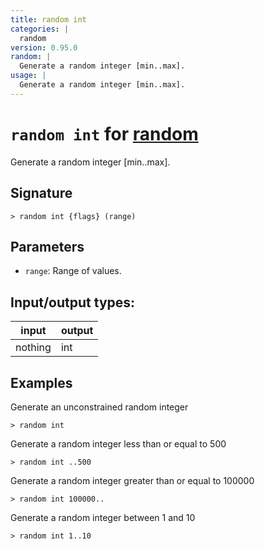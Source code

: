 ```yaml
---
title: random int
categories: |
  random
version: 0.95.0
random: |
  Generate a random integer [min..max].
usage: |
  Generate a random integer [min..max].
---
```

<!-- This file is automatically generated. Please edit the command in https://github.com/nushell/nushell instead. -->

# `random int` for [random](/commands/categories/random.md)

<div class='command-title'>Generate a random integer [min..max].</div>

## Signature

```> random int {flags} (range)```

## Parameters

 -  `range`: Range of values.


## Input/output types:

| input   | output |
| ------- | ------ |
| nothing | int    |

## Examples

Generate an unconstrained random integer
```nu
> random int

```

Generate a random integer less than or equal to 500
```nu
> random int ..500

```

Generate a random integer greater than or equal to 100000
```nu
> random int 100000..

```

Generate a random integer between 1 and 10
```nu
> random int 1..10

```

